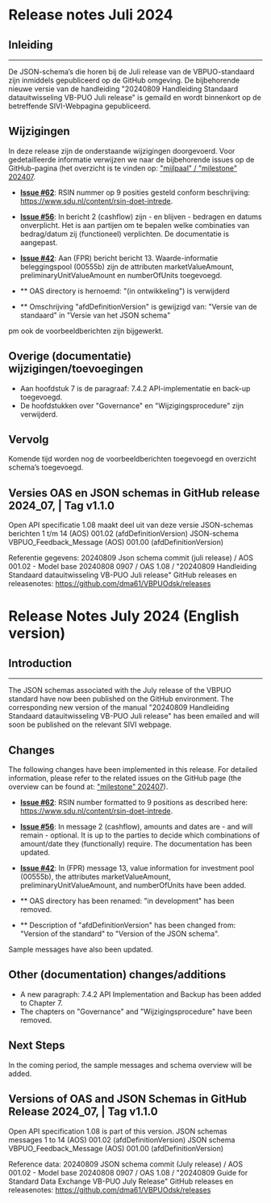 # Release notes Juli 2024 

## Inleiding
--------------

De JSON-schema’s die horen bij de Juli release van de VBPUO-standaard zijn inmiddels gepubliceerd op de GitHub omgeving. De bijbehorende nieuwe versie van de handleiding "20240809 Handleiding Standaard datauitwisseling VB-PUO Juli release" is gemaild en wordt binnenkort op de betreffende SIVI-Webpagina gepubliceerd. 

## Wijzigingen

In deze release zijn de onderstaande wijzigingen doorgevoerd. Voor gedetailleerde informatie verwijzen we naar de bijbehorende issues op de GitHub-pagina (het overzicht is te vinden op: ["mijlpaal" / "milestone" 202407](https://github.com/dma61/VBPUOdsk/milestone/4).

- **[Issue #62](https://github.com/org/repo/issues/62)**: RSIN nummer op 9 posities gesteld conform beschrijving: https://www.sdu.nl/content/rsin-doet-intrede.
- **[Issue #56](https://github.com/org/repo/issues/56)**: In bericht 2 (cashflow) zijn - en blijven - bedragen en datums onverplicht. Het is aan partijen om te bepalen welke combinaties van bedrag/datum zij (functioneel) verplichten. De documentatie is aangepast.
- **[Issue #42](https://github.com/org/repo/issues/42)**: Aan (FPR) bericht bericht 13. Waarde-informatie beleggingspool (00555b) zijn de attributen marketValueAmount, preliminaryUnitValueAmount en numberOfUnits toegevoegd.

- ** OAS directory is hernoemd: "(in ontwikkeling") is verwijderd
- ** Omschrijving "afdDefinitionVersion" is gewijzigd van: "Versie van de standaard" in "Versie van het JSON schema" 

pm ook de voorbeeldberichten zijn bijgewerkt.

## Overige (documentatie) wijzigingen/toevoegingen

- Aan hoofdstuk 7 is de paragraaf: 7.4.2 API-implementatie en back-up toegevoegd.
- De hoofdstukken over "Governance" en "Wijzigingsprocedure" zijn verwijderd. 

## Vervolg

Komende tijd worden nog de voorbeeldberichten toegevoegd en overzicht schema’s toegevoegd. 

## Versies OAS en JSON schemas in GitHub release 2024_07, | Tag v1.1.0
Open API specificatie 1.08 maakt deel uit van deze versie
JSON-schemas berichten 1 t/m 14 (AOS) 001.02 (afdDefinitionVersion)
JSON-schema VBPUO_Feedback_Message (AOS) 001.00 (afdDefinitionVersion)

Referentie gegevens: 20240809 Json schema commit (juli release) / AOS 001.02 - Model base 20240808 0907 / OAS 1.08 / "20240809 Handleiding Standaard datauitwisseling VB-PUO Juli release"
GitHub releases en releasenotes: https://github.com/dma61/VBPUOdsk/releases 

# Release Notes July 2024 (English version)

## Introduction
--------------

The JSON schemas associated with the July release of the VBPUO standard have now been published on the GitHub environment. The corresponding new version of the manual "20240809 Handleiding Standaard datauitwisseling VB-PUO Juli release" has been emailed and will soon be published on the relevant SIVI webpage.

## Changes

The following changes have been implemented in this release. For detailed information, please refer to the related issues on the GitHub page (the overview can be found at: ["milestone" 202407](https://github.com/dma61/VBPUOdsk/milestone/4)).

- **[Issue #62](https://github.com/org/repo/issues/62)**: RSIN number formatted to 9 positions as described here: https://www.sdu.nl/content/rsin-doet-intrede.
- **[Issue #56](https://github.com/org/repo/issues/56)**: In message 2 (cashflow), amounts and dates are - and will remain - optional. It is up to the parties to decide which combinations of amount/date they (functionally) require. The documentation has been updated.
- **[Issue #42](https://github.com/org/repo/issues/42)**: In (FPR) message 13, value information for investment pool (00555b), the attributes marketValueAmount, preliminaryUnitValueAmount, and numberOfUnits have been added.

- ** OAS directory has been renamed: "in development" has been removed.
- ** Description of "afdDefinitionVersion" has been changed from: "Version of the standard" to "Version of the JSON schema".

Sample messages have also been updated.

## Other (documentation) changes/additions

- A new paragraph: 7.4.2 API Implementation and Backup has been added to Chapter 7.
- The chapters on "Governance" and "Wijzigingsprocedure" have been removed.

## Next Steps

In the coming period, the sample messages and schema overview will be added.

## Versions of OAS and JSON Schemas in GitHub Release 2024_07, | Tag v1.1.0
Open API specification 1.08 is part of this version.
JSON schemas messages 1 to 14 (AOS) 001.02 (afdDefinitionVersion)
JSON schema VBPUO_Feedback_Message (AOS) 001.00 (afdDefinitionVersion)

Reference data: 20240809 JSON schema commit (July release) / AOS 001.02 - Model base 20240808 0907 / OAS 1.08 / "20240809 Guide for Standard Data Exchange VB-PUO July Release"
GitHub releases en releasenotes: https://github.com/dma61/VBPUOdsk/releases